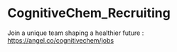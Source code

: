 # CognitiveChem_Recruiting
Join a unique team shaping a healthier future : https://angel.co/cognitivechem/jobs
